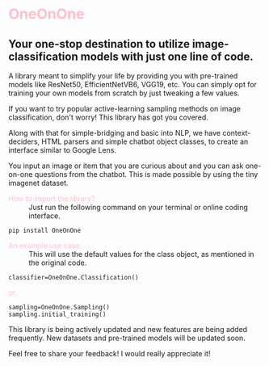 # <span style="color:#FFC0CB">OneOnOne</span>
## Your one-stop destination to utilize image-classification models with just one line of code.

A library meant to simplify your life by providing you with pre-trained models like ResNet50, EfficientNetVB6, VGG19, etc.
You can simply opt for training your own models from scratch by just tweaking a few values.

If you want to try popular active-learning sampling methods on image classification, don't worry! This library has got you covered.

Along with that for simple-bridging and basic into NLP, we have context-deciders, HTML parsers and simple chatbot object classes, to create an interface similar to Google Lens.  

You input an image or item that you are curious about and you can ask one-on-one questions from the chatbot. This is made possible by using the tiny imagenet dataset.

<dl>
  <dt><span style="color:#FFC0CB">How to import the library?</span></dt>
    <dd>Just run the following command on your terminal or online coding interface.
</dd>
</dl>

~~~~
pip install OneOnOne
~~~~

<dl>
  <dt><span style="color:#FFC0CB">An example use case:</span>
    <dd>This will use the default values for the class object, as mentioned in the original code.
</dd>
</dl>

~~~~
classifier=OneOnOne.Classification()
~~~~
<dl>
  <dt><span style="color:#FFC0CB">or,</span>
</dl>

~~~~
sampling=OneOnOne.Sampling()
sampling.initial_training()
~~~~


This library is being actively updated and new features are being added frequently.
New datasets and pre-trained models will be updated soon.

Feel free to share your feedback! I would really appreciate it!

